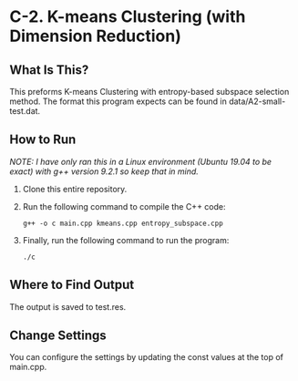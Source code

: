 # C-2. K-means Clustering (with Dimension Reduction)
## What Is This?
This preforms K-means Clustering with entropy-based subspace selection method.
The format this program expects can be found in data/A2-small-test.dat. 

## How to Run
*NOTE: I have only ran this in a Linux environment (Ubuntu 19.04 to be exact) with g++ version 9.2.1 so keep that in mind.*

1. Clone this entire repository.
2. Run the following command to compile the C++ code:

    ```shell
    g++ -o c main.cpp kmeans.cpp entropy_subspace.cpp
    ```
3. Finally, run the following command to run the program:

    ```shell
    ./c
    ```

## Where to Find Output
The output is saved to test.res.

## Change Settings
You can configure the settings by updating the const values at the top of main.cpp. 